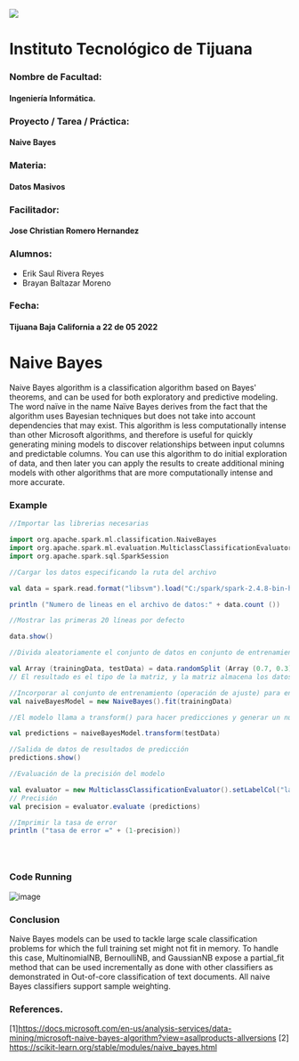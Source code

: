 ![](https://encrypted-tbn0.gstatic.com/images?q=tbn:ANd9GcQ4Dze8yYYzBPaBVPf7j9Mx9NkHZDDzKXzavCoUnkZuO0xqHG3__mjVJOearB9bEeY4sg&usqp=CAU)
# Instituto Tecnológico de Tijuana
### Nombre de Facultad:
#### Ingeniería Informática.
### Proyecto / Tarea / Práctica:
#### Naive Bayes
### Materia:
#### Datos Masivos
### Facilitador:
#### Jose Christian Romero Hernandez
### Alumnos:
- Erik Saul Rivera Reyes
- Brayan Baltazar Moreno

### Fecha:
#### Tijuana Baja California a 22 de 05 2022 

# Naive Bayes
Naive Bayes algorithm is a classification algorithm based on Bayes' theorems, and can be used for both exploratory and predictive modeling. The word naïve in the name Naïve Bayes derives from the fact that the algorithm uses Bayesian techniques but does not take into account dependencies that may exist.
This algorithm is less computationally intense than other Microsoft algorithms, and therefore is useful for quickly generating mining models to discover relationships between input columns and predictable columns. You can use this algorithm to do initial exploration of data, and then later you can apply the results to create additional mining models with other algorithms that are more computationally intense and more accurate.

  
### Example
  
```scala
//Importar las librerias necesarias

import org.apache.spark.ml.classification.NaiveBayes
import org.apache.spark.ml.evaluation.MulticlassClassificationEvaluator
import org.apache.spark.sql.SparkSession

//Cargar los datos especificando la ruta del archivo

val data = spark.read.format("libsvm").load("C:/spark/spark-2.4.8-bin-hadoop2.7/data/mllib/sample_libsvm_data.txt")

println ("Numero de lineas en el archivo de datos:" + data.count ())

//Mostrar las primeras 20 líneas por defecto

data.show()

//Divida aleatoriamente el conjunto de datos en conjunto de entrenamiento y conjunto de prueba de acuerdo con los pesos proporcionados. También puede especificar una seed

val Array (trainingData, testData) = data.randomSplit (Array (0.7, 0.3), 100L)
// El resultado es el tipo de la matriz, y la matriz almacena los datos de tipo DataSet

//Incorporar al conjunto de entrenamiento (operación de ajuste) para entrenar un modelo bayesiano
val naiveBayesModel = new NaiveBayes().fit(trainingData)

//El modelo llama a transform() para hacer predicciones y generar un nuevo DataFrame.

val predictions = naiveBayesModel.transform(testData)

//Salida de datos de resultados de predicción
predictions.show()

//Evaluación de la precisión del modelo

val evaluator = new MulticlassClassificationEvaluator().setLabelCol("label").setPredictionCol("prediction").setMetricName("accuracy")
// Precisión
val precision = evaluator.evaluate (predictions) 

//Imprimir la tasa de error
println ("tasa de error =" + (1-precision))





```

### Code Running
![image](https://user-images.githubusercontent.com/40293937/169683969-f68dc3f3-6223-480c-97f3-ba6f8ca06688.png)



### Conclusion
Naive Bayes models can be used to tackle large scale classification problems for which the full training set might not fit in memory. 
To handle this case, MultinomialNB, BernoulliNB, and GaussianNB expose a partial_fit method that can be used incrementally as done with other classifiers as demonstrated in Out-of-core classification of text documents. All naive Bayes classifiers support sample weighting.


### References.
[1]https://docs.microsoft.com/en-us/analysis-services/data-mining/microsoft-naive-bayes-algorithm?view=asallproducts-allversions
[2] https://scikit-learn.org/stable/modules/naive_bayes.html



